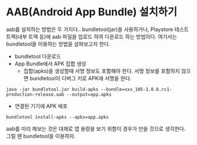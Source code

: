 # AAB(Android App Bundle) 설치하기

aab를 설치하는 방법은 두 가지다.. bundletool(jar)을 사용하거나, Playstore 테스트 트랙(내부 트랙 등)에 aab 파일을 업로드 하여 다운로드 하는 방법이다. 여기서는 bundletool을 이용하는 방법을 살펴보고자 한다.

- bundletool 다운로드
- App Bundle에서 APK 집합 생성
  - 집합(apks)을 생성할때 서명 정보도 포함해야 한다. 서명 정보를 포함하지 않으면 bundletool이 디버그 키로 APK에 서명을 한다. 

```
java -jar bundletool.jar build-apks --bundle=xxx_105-1.0.6.rc1-production-release.aab --output=app.apks
```

- 연결된 기기에 APK 배포

```
bundletool install-apks --apks=app.apks
```



aab를 미리 해보는 것은 대체로 앱 용량을 보기 위함이 경우가 만을 것으로 생각한다. 그럴 땐 bundletool을 이용하자.
